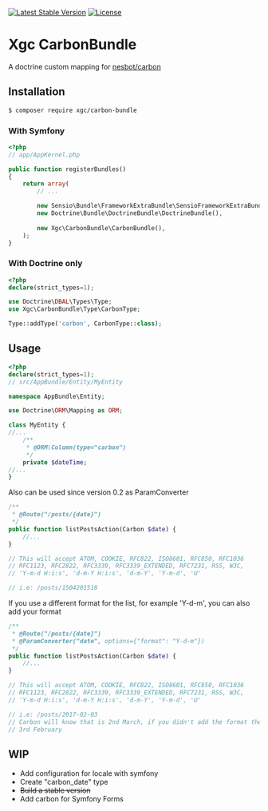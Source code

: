 [![Latest Stable Version](https://poser.pugx.org/xgc/carbon-bundle/v/stable)](https://packagist.org/packages/xgc/carbon-bundle)
[![License](https://poser.pugx.org/xgc/carbon-bundle/license)](https://packagist.org/packages/xgc/carbon-bundle)

# Xgc CarbonBundle

A doctrine custom mapping for <a href='https://github.com/briannesbitt/Carbon' target='_blank'>nesbot/carbon</a>

## Installation

```bash
$ composer require xgc/carbon-bundle
```

### With Symfony

```php
<?php
// app/AppKernel.php

public function registerBundles()
{
    return array(
        // ...

        new Sensio\Bundle\FrameworkExtraBundle\SensioFrameworkExtraBundle(),
        new Doctrine\Bundle\DoctrineBundle\DoctrineBundle(),
        
        new Xgc\CarbonBundle\CarbonBundle(),
    );
}
```

### With Doctrine only

```php
<?php
declare(strict_types=1);

use Doctrine\DBAL\Types\Type;
use Xgc\CarbonBundle\Type\CarbonType;

Type::addType('carbon', CarbonType::class);

```


## Usage

```php
<?php
declare(strict_types=1);
// src/AppBundle/Entity/MyEntity

namespace AppBundle\Entity;

use Doctrine\ORM\Mapping as ORM;

class MyEntity {
//...
    /**
     * @ORM\Column(type="carbon") 
     */
    private $dateTime;
//...
}
```

Also can be used since version 0.2 as ParamConverter

```php
/**
 * @Route("/posts/{date}")
 */
public function listPostsAction(Carbon $date) {
    //...
}

// This will accept ATOM, COOKIE, RFC822, ISO8601, RFC850, RFC1036
// RFC1123, RFC2822, RFC3339, RFC3339_EXTENDED, RFC7231, RSS, W3C, 
// 'Y-m-d H:i:s', 'd-m-Y H:i:s', 'd-m-Y', 'Y-m-d', 'U'

// i.e: /posts/1504201518
```

If you use a different format for the list, for example 'Y-d-m', you can also add your format

```php
/**
 * @Route("/posts/{date}")
 * @ParamConverter("date", options={"format": "Y-d-m"})
 */
public function listPostsAction(Carbon $date) {
    //...
}

// This will accept ATOM, COOKIE, RFC822, ISO8601, RFC850, RFC1036
// RFC1123, RFC2822, RFC3339, RFC3339_EXTENDED, RFC7231, RSS, W3C, 
// 'Y-m-d H:i:s', 'd-m-Y H:i:s', 'd-m-Y', 'Y-m-d', 'U'

// i.e: /posts/2017-02-03
// Carbon will know that is 2nd March, if you didn't add the format then it would be
// 3rd February
```


## WIP

* Add configuration for locale with symfony
* Create "carbon_date" type
* ~~Build a stable version~~
* Add carbon for Symfony Forms
